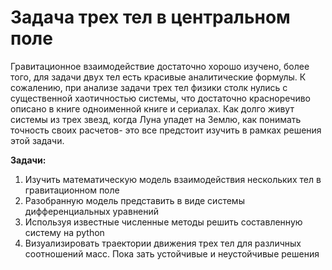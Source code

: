 <h1> Задача трех тел в центральном поле</h1>

Гравитационное взаимодействие достаточно хорошо изучено, более того, для задачи двух тел есть
красивые аналитические формулы. К сожалению, при анализе задачи трех тел физики столк
нулись с существенной хаотичностью системы, что достаточно красноречиво описано в книге
одноименной книге и сериалах. Как долго живут системы из трех звезд, когда Луна упадет на
Землю, как понимать точность своих расчетов- это все предстоит изучить в рамках решения
этой задачи.

 <b> Задачи: </b>

 1. Изучить математическую модель взаимодействия нескольких тел в гравитационном поле
 2. Разобранную модель представить в виде системы дифференциальных уравнений
 3. Используя известные численные методы решить составленную систему на python
 4. Визуализировать траектории движения трех тел для различных соотношений масс. Пока
зать устойчивые и неустойчивые решения